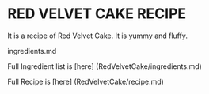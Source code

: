 <h1>RED VELVET CAKE RECIPE</h1>



It is a recipe of Red Velvet Cake. It is yummy and fluffy.

ingredients.md

Full Ingredient list is [here] (RedVelvetCake/ingredients.md)

Full Recipe is [here] (RedVelvetCake/recipe.md)